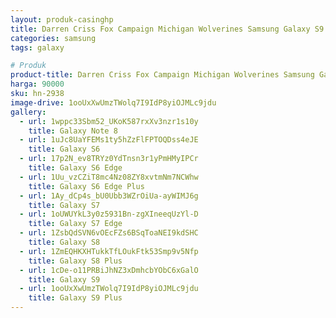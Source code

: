 ```yaml
---
layout: produk-casinghp
title: Darren Criss Fox Campaign Michigan Wolverines Samsung Galaxy S9 Plus Case
categories: samsung
tags: galaxy

# Produk
product-title: Darren Criss Fox Campaign Michigan Wolverines Samsung Galaxy S9 Plus Case
harga: 90000
sku: hn-2938
image-drive: 1ooUxXwUmzTWolq7I9IdP8yiOJMLc9jdu
gallery:
  - url: 1wppc33Sbm52_UKoK587rxXv3nzr1s10y
    title: Galaxy Note 8
  - url: 1uJc8UaYFEMs1ty5hZzFlFPTOQDss4eJE
    title: Galaxy S6
  - url: 17p2N_ev8TRYz0YdTnsn3r1yPmHMyIPCr
    title: Galaxy S6 Edge
  - url: 1Uu_vzCZiT8mc4Nz08ZY8xvtmNm7NCWhw
    title: Galaxy S6 Edge Plus
  - url: 1Ay_dCp4s_bU0Ubb3WZrOiUa-ayWIMJ6g
    title: Galaxy S7
  - url: 1oUWUYkL3y0z5931Bn-zgXIneeqUzYl-D
    title: Galaxy S7 Edge
  - url: 1ZsbQdSVN6vOEcFZs6BSqToaNEI9kdSHC
    title: Galaxy S8
  - url: 1ZmEQHKXHTukkTfLOukFtk53Smp9v5Nfp
    title: Galaxy S8 Plus
  - url: 1cDe-o11PRBiJhNZ3xDmhcbYObC6xGalO
    title: Galaxy S9
  - url: 1ooUxXwUmzTWolq7I9IdP8yiOJMLc9jdu
    title: Galaxy S9 Plus
---
```

